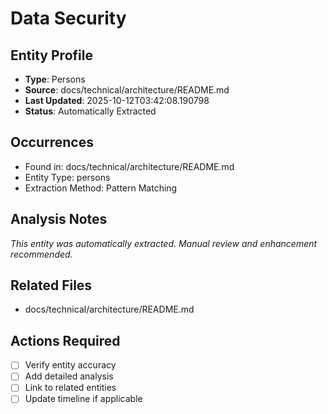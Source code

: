 # Data Security

## Entity Profile
- **Type**: Persons
- **Source**: docs/technical/architecture/README.md
- **Last Updated**: 2025-10-12T03:42:08.190798
- **Status**: Automatically Extracted

## Occurrences
- Found in: docs/technical/architecture/README.md
- Entity Type: persons
- Extraction Method: Pattern Matching

## Analysis Notes
*This entity was automatically extracted. Manual review and enhancement recommended.*

## Related Files
- docs/technical/architecture/README.md

## Actions Required
- [ ] Verify entity accuracy
- [ ] Add detailed analysis
- [ ] Link to related entities
- [ ] Update timeline if applicable
